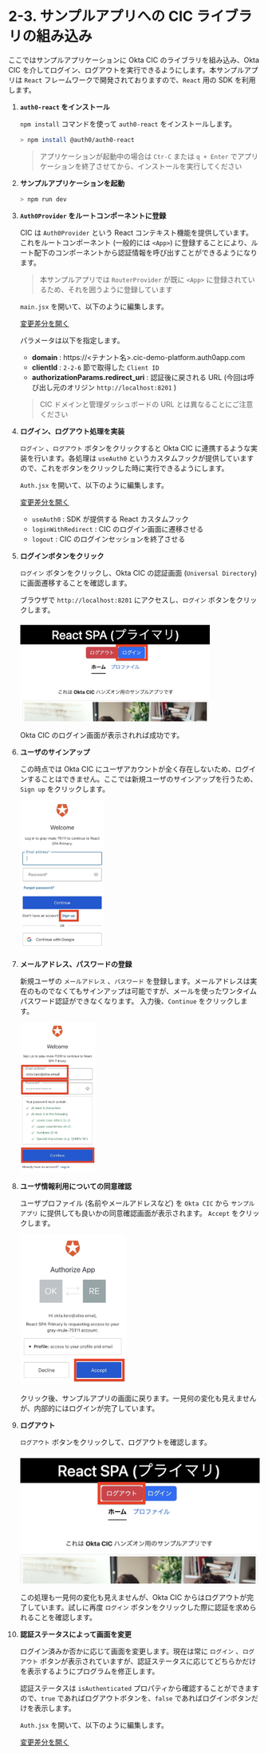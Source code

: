 # 2-3. サンプルアプリへの CIC ライブラリの組み込み

ここではサンプルアプリケーションに Okta CIC のライブラリを組み込み、Okta CIC を介してログイン、ログアウトを実行できるようにします。本サンプルアプリは `React` フレームワークで開発されておりますので、`React` 用の SDK を利用します。

1. **`auth0-react` をインストール**

    `npm install` コマンドを使って `auth0-react` をインストールします。

    ```bash
    > npm install @auth0/auth0-react
    ```

    > アプリケーションが起動中の場合は `Ctr-C` または `q + Enter` でアプリケーションを終了させてから、インストールを実行してください

1. **サンプルアプリケーションを起動**

    ```bash
    > npm run dev
    ```

1. **`Auth0Provider` をルートコンポーネントに登録**

    CIC は `Auth0Provider` という React コンテキスト機能を提供しています。これをルートコンポーネント (一般的には `<App>`) に登録することにより、ルート配下のコンポーネントから認証情報を呼び出すことができるようになります。

    > 本サンプルアプリでは `RouterProvider` が既に `<App>` に登録されているため、それを囲うように登録しています

    `main.jsx` を開いて、以下のように編集します。

    [変更差分を開く](../assets/diff/2-3-3.html)

    パラメータは以下を指定します。
    * **domain** : https://<テナント名>.cic-demo-platform.auth0app.com
    * **clientId** : `2-2-6` 節で取得した `Client ID`
    * **authorizationParams.redirect_uri** : 認証後に戻される URL (今回は呼び出し元のオリジン `http://localhost:8201` )

    > CIC ドメインと管理ダッシュボードの URL とは異なることにご注意ください

1. **ログイン、ログアウト処理を実装**

    `ログイン` 、`ログアウト` ボタンをクリックすると Okta CIC に連携するような実装を行います。各処理は `useAuth0` というカスタムフックが提供していますので、これをボタンをクリックした時に実行できるようにします。

    `Auth.jsx` を開いて、以下のように編集します。

    [変更差分を開く](../assets/diff/2-3-4.html)

    * `useAuth0` : SDK が提供する React カスタムフック
    * `loginWithRedirect` : CIC のログイン画面に遷移させる
    * `logout` : CIC のログインセッションを終了させる

1. **ログインボタンをクリック**

    `ログイン` ボタンをクリックし、Okta CIC の認証画面 (`Universal Directory`) に画面遷移することを確認します。

    ブラウザで `http://localhost:8201` にアクセスし、`ログイン` ボタンをクリックします。

    <img src="../assets/images/cic-handson-2-8.jpg?raw=true" style="max-height: 200px;" />

    Okta CIC のログイン画面が表示されれば成功です。

1. **ユーザのサインアップ**

    この時点では Okta CIC にユーザアカウントが全く存在しないため、ログインすることはできません。ここでは新規ユーザのサインアップを行うため、`Sign up` をクリックします。

    <img src="../assets/images/cic-handson-2-9.jpg?raw=true" style="max-height: 300px;" />

1. **メールアドレス、パスワードの登録**

    新規ユーザの `メールアドレス` 、`パスワード` を登録します。メールアドレスは実在のものでなくてもサインアップは可能ですが、メールを使ったワンタイムパスワード認証ができなくなります。
    入力後、`Continue` をクリックします。

    <img src="../assets/images/cic-handson-2-10.jpg?raw=true" style="max-height: 300px;" />

1. **ユーザ情報利用についての同意確認**

    ユーザプロファイル (名前やメールアドレスなど) を `Okta CIC` から `サンプルアプリ` に提供しても良いかの同意確認画面が表示されます。
    `Accept` をクリックします。

    <img src="../assets/images/cic-handson-2-11.jpg?raw=true" style="max-height: 300px;" />

   クリック後、サンプルアプリの画面に戻ります。一見何の変化も見えませんが、内部的にはログインが完了しています。

1. **ログアウト**

    `ログアウト` ボタンをクリックして、ログアウトを確認します。

    <img src="../assets/images/cic-handson-2-12.jpg?raw=true" style="max-height: 300px;" />

    この処理も一見何の変化も見えませんが、Okta CIC からはログアウトが完了しています。試しに再度 `ログイン` ボタンをクリックした際に認証を求められることを確認します。

1. **認証ステータスによって画面を変更**

    ログイン済みか否かに応じて画面を変更します。現在は常に `ログイン` 、`ログアウト` ボタンが表示されていますが、認証ステータスに応じてどちらかだけを表示するようにプログラムを修正します。

    認証ステータスは `isAuthenticated` プロパティから確認することができますので、`true` であればログアウトボタンを、`false` であればログインボタンだけを表示します。

    `Auth.jsx` を開いて、以下のように編集します。

    [変更差分を開く](../assets/diff/2-3-10.html)